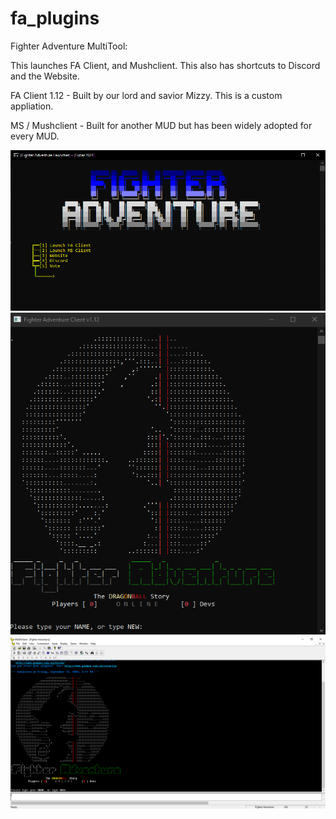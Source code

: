 # fa_plugins
Fighter Adventure MultiTool:

This launches FA Client, and Mushclient. This also has shortcuts to Discord and the Website.

FA Client 1.12 - Built by our lord and savior Mizzy. This is a custom appliation.

MS / Mushclient - Built for another MUD but has been widely adopted for every MUD.

![FA MULTI-TOOL](screenshot.png)
![FA CLIENT 1.12](faclient112.png)
![MUSHCLiENT](mushclient.png)
